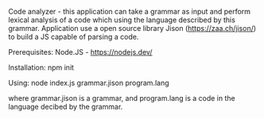Code analyzer - this application can take a grammar as input and perform lexical analysis of a code which using the language described by this grammar. Application use a open source library Jison (https://zaa.ch/jison/) to build a JS capable of parsing a code.

Prerequisites:
Node.JS - https://nodejs.dev/

Installation:
npm init

Using:
node index.js grammar.jison program.lang

where grammar.jison is a grammar, and program.lang is a code in the language decibed by the grammar.




